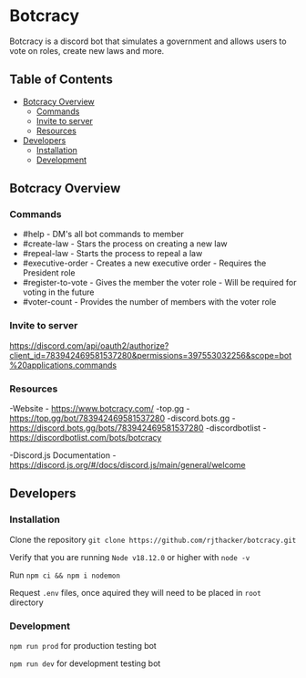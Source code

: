 # Botcracy
Botcracy is a discord bot that simulates a government and allows users to vote on roles, create new laws and more.

## Table of Contents
- [Botcracy Overview](#botcracy-overview)
  * [Commands](#commands)
  * [Invite to server](#invite-to-server)
  * [Resources](#resources)
- [Developers](#developers)
  * [Installation](#installation)
  * [Development](#installation)

## Botcracy Overview

### Commands
- #help - DM's all bot commands to member
- #create-law - Stars the process on creating a new law
- #repeal-law - Starts the process to repeal a law
- #executive-order - Creates a new executive order - Requires the President role
- #register-to-vote - Gives the member the voter role - Will be required for voting in the future
- #voter-count - Provides the number of members with the voter role

### Invite to server
https://discord.com/api/oauth2/authorize?client_id=783942469581537280&permissions=397553032256&scope=bot%20applications.commands

### Resources
-Website - https://www.botcracy.com/
-top.gg - https://top.gg/bot/783942469581537280
-discord.bots.gg - https://discord.bots.gg/bots/783942469581537280
-discordbotlist - https://discordbotlist.com/bots/botcracy

-Discord.js Documentation - https://discord.js.org/#/docs/discord.js/main/general/welcome

## Developers

### Installation

Clone the repository `git clone https://github.com/rjthacker/botcracy.git`

Verify that you are running `Node v18.12.0` or higher with `node -v`

Run `npm ci && npm i nodemon`

Request `.env` files, once aquired they will need to be placed in `root` directory

### Development

`npm run prod` for production testing bot

`npm run dev` for development testing bot
